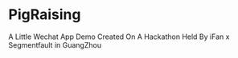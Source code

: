 # PigRaising
A Little Wechat App Demo Created On A Hackathon Held By iFan x Segmentfault in GuangZhou
